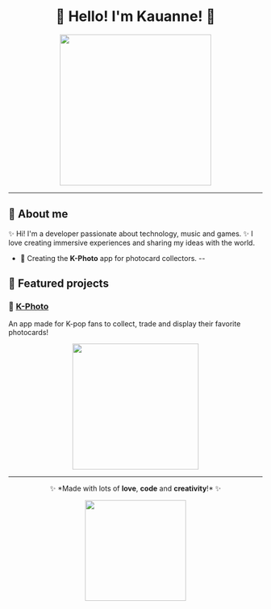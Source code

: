 <h1 align="center">🌸 Hello! I'm Kauanne! 🌸</h1>

<p align="center">
  <img src="https://media.giphy.com/media/xT9IgzoKnwFNmISR8I/giphy.gif" width="300px">
</p>

---

## 🌟 About me
✨ Hi! I'm a developer passionate about technology, music and games.
✨ I love creating immersive experiences and sharing my ideas with the world.

- 🎨 Creating the **K-Photo** app for photocard collectors.
--

## 📸 Featured projects
### 💖 [K-Photo](https://github.com/kauanneiscoding/k-photo)
An app made for K-pop fans to collect, trade and display their favorite photocards!  

<div align="center">
  <img src="https://media.tenor.com/uKFBKRN26lEAAAAj/cute.gif" width="250px">
</div>

---

<p align="center">✨ *Made with lots of <b>love</b>, <b>code</b> and <b>creativity</b>!* ✨</p>

<p align="center">
  <img src="https://i.pinimg.com/originals/a3/4a/e8/a34ae8c04352578b79efb4d83429a62f.gif" width="200px">
</p>
